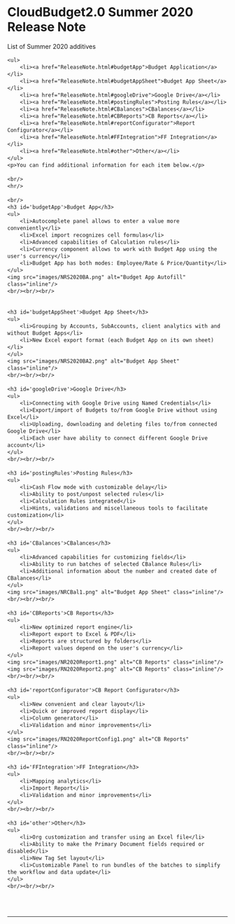 <html>
<body>

<head>
    <meta charset="UTF-8">
    <title>CloudBudget2.0 Release Note</title>
</head>

<h1 id='pageTop'>CloudBudget2.0 Summer 2020 Release Note</h1>
<div>
    <p>List of Summer 2020 additives</p>

    <ul>
        <li><a href="ReleaseNote.html#budgetApp">Budget Application</a></li>
        <li><a href="ReleaseNote.html#budgetAppSheet">Budget App Sheet</a></li>
        <li><a href="ReleaseNote.html#googleDrive">Google Drive</a></li>
        <li><a href="ReleaseNote.html#postingRules">Posting Rules</a></li>
        <li><a href="ReleaseNote.html#CBalances">CBalances</a></li>
        <li><a href="ReleaseNote.html#CBReports">CB Reports</a></li>
        <li><a href="ReleaseNote.html#reportConfigurator">Report Configurator</a></li>
        <li><a href="ReleaseNote.html#FFIntegration">FF Integration</a></li>
        <li><a href="ReleaseNote.html#other">Other</a></li>
    </ul>
    <p>You can find additional information for each item below.</p>

    <br/>
    <hr/>

    <br/>
    <h3 id='budgetApp'>Budget App</h3>
    <ul>
        <li>Autocomplete panel allows to enter a value more conveniently</li>
        <li>Excel import recognizes cell formulas</li>
        <li>Advanced capabilities of Calculation rules</li>
        <li>Currency component allows to work with Budget App using the user's currency</li>
        <li>Budget App has both modes: Employee/Rate & Price/Quantity</li>
    </ul>
    <img src="images/NRS2020BA.png" alt="Budget App Autofill" class="inline"/>
    <br/><br/><br/>


    <h3 id='budgetAppSheet'>Budget App Sheet</h3>
    <ul>
        <li>Grouping by Accounts, SubAccounts, client analytics with and without Budget Apps</li>
        <li>New Excel export format (each Budget App on its own sheet)</li>
    </ul>
    <img src="images/NRS2020BA2.png" alt="Budget App Sheet" class="inline"/>
    <br/><br/><br/>

    <h3 id='googleDrive'>Google Drive</h3>
    <ul>
        <li>Connecting with Google Drive using Named Credentials</li>
        <li>Export/import of Budgets to/from Google Drive without using Excel</li>
        <li>Uploading, downloading and deleting files to/from connected Google Drive</li>
        <li>Each user have ability to connect different Google Drive account</li>
    </ul>
    <br/><br/><br/>

    <h3 id='postingRules'>Posting Rules</h3>
    <ul>
        <li>Cash Flow mode with customizable delay</li>
        <li>Ability to post/unpost selected rules</li>
        <li>Calculation Rules integrated</li>
        <li>Hints, validations and miscellaneous tools to facilitate customization</li>
    </ul>
    <br/><br/><br/>

    <h3 id='CBalances'>CBalances</h3>
    <ul>
        <li>Advanced capabilities for customizing fields</li>
        <li>Ability to run batches of selected CBalance Rules</li>
        <li>Additional information about the number and created date of CBalances</li>
    </ul>
    <img src="images/NRCBal1.png" alt="Budget App Sheet" class="inline"/>
    <br/><br/><br/>

    <h3 id='CBReports'>CB Reports</h3>
    <ul>
        <li>New optimized report engine</li>
        <li>Report export to Excel & PDF</li>
        <li>Reports are structured by folders</li>
        <li>Report values depend on the user's currency</li>
    </ul>
    <img src="images/NR2020Report1.png" alt="CB Reports" class="inline"/>
    <img src="images/RN2020Report2.png" alt="CB Reports" class="inline"/>
    <br/><br/><br/>

    <h3 id='reportConfigurator'>CB Report Configurator</h3>
    <ul>
        <li>New convenient and clear layout</li>
        <li>Quick or improved report display</li>
        <li>Column generator</li>
        <li>Validation and minor improvements</li>
    </ul>
    <img src="images/RN2020ReportConfig1.png" alt="CB Reports" class="inline"/>
    <br/><br/><br/>

    <h3 id='FFIntegration'>FF Integration</h3>
    <ul>
        <li>Mapping analytics</li>
        <li>Import Report</li>
        <li>Validation and minor improvements</li>
    </ul>
    <br/><br/><br/>

    <h3 id='other'>Other</h3>
    <ul>
        <li>Org customization and transfer using an Excel file</li>
        <li>Ability to make the Primary Document fields required or disabled</li>
        <li>New Tag Set layout</li>
        <li>Customizable Panel to run bundles of the batches to simplify the workflow and data update</li>
    </ul>
    <br/><br/><br/>


</div>
<br/>


<br/>
<hr/>
<!--<div>
    Navigate to:
    <p><a href="https://cloudbudgetinc.github.io/Docs/CBCore">CB Base Documentation</a></p>
</div>-->

<button onclick="topFunction()" id="myBtn" title="Go to top">Top</button>

<script>
    let mybutton = document.getElementById("myBtn");
    window.onscroll = function () {
        scrollFunction()
    };

    function scrollFunction() {
        mybutton.style.display = document.body.scrollTop > 20 || document.documentElement.scrollTop > 20 ? "block" : "none";
    }

    function topFunction() {
        document.body.scrollTop = 0;
        document.documentElement.scrollTop = 0;
    }
</script>

<style>
    #myBtn {
        display: none;
        position: fixed;
        bottom: 20px;
        right: 30px;
        z-index: 99;
        font-size: 18px;
        border: 1px solid #b5e853;
        outline: none;
        background-color: #171717;
        color: #b5e853;
        cursor: pointer;
        padding: 15px;
        border-radius: 4px;
    }

    #myBtn:hover {
        background-color: #181818;
    }
</style>


</body>
</html>